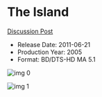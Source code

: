 # The Island

[Discussion Post](https://www.avsforum.com/threads/bass-eq-for-filtered-movies.2995212/post-58567310)

* Release Date: 2011-06-21
* Production Year: 2005
* Format: BD/DTS-HD MA 5.1

![img 0](https://i.imgur.com/i3oJgBS.jpg)

![img 1](https://i.imgur.com/i8Q57JK.png)

